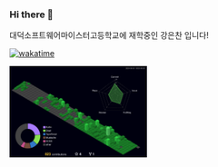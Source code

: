 ### Hi there 👋

대덕소프트웨어마이스터고등학교에 재학중인 강은찬 입니다! 

[![wakatime](https://wakatime.com/badge/user/018edf54-3655-48e6-bfe5-a9b302a5132c.svg)](https://wakatime.com/@018edf54-3655-48e6-bfe5-a9b302a5132c)

<img src="./profile-3d-contrib/profile-night-green.svg" width="48%" />



